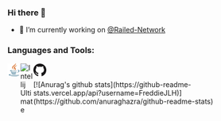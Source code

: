 ### Hi there 👋
- 🔭 I’m currently working on <a href="https://github.com/Railed-Network">@Railed-Network</a>

### Languages and Tools:
<p><a href="https://www.jetbrains.com/idea/" rel="nofollow"><img align="left" alt="Java" width="26px" src="https://raw.githubusercontent.com/github/explore/80688e429a7d4ef2fca1e82350fe8e3517d3494d/topics/java/java.png" style="max-width:100%;"></a>
<a href="https://www.jetbrains.com/idea/" rel="nofollow"><img align="left" alt="Intellij Ultimate " width="26px" src="https://camo.githubusercontent.com/b8734278bf7387d76f0c28891621b3f10cddf3d4/68747470733a2f2f7265736f75726365732e6a6574627261696e732e636f6d2f73746f726167652f70726f64756374732f696e74656c6c696a2d696465612f696d672f6d6574612f696e74656c6c696a2d696465615f6c6f676f5f333030783330302e706e67" data-canonical-src="https://resources.jetbrains.com/storage/products/intellij-idea/img/meta/intellij-idea_logo_300x300.png" style="max-width:100%;"></a>
<a href="https://www.github.com/FreddieJLH"><img align="left" alt="GitHub" width="26px" src="https://raw.githubusercontent.com/github/explore/78df643247d429f6cc873026c0622819ad797942/topics/github/github.png" style="max-width:100%;"></a></p>
<br>
<br>
[![Anurag's github stats](https://github-readme-stats.vercel.app/api?username=FreddieJLH)](https://github.com/anuraghazra/github-readme-stats)
